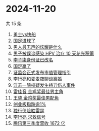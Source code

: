 # 2024-11-20

共 15 条

<!-- BEGIN -->
<!-- 最后更新时间 Wed Nov 20 2024 12:18:29 GMT+0800 (China Standard Time) -->

1. [勇士vs快船](https://www.zhihu.com/search?q=%E5%8B%87%E5%A3%ABvs%E5%BF%AB%E8%88%B9)
1. [国足进球了](https://www.zhihu.com/search?q=%E5%9B%BD%E8%B6%B3%E8%BF%9B%E7%90%83%E4%BA%86)
1. [男人最无声的炫耀是什么](https://www.zhihu.com/search?q=%E7%94%B7%E4%BA%BA%E6%9C%80%E6%97%A0%E5%A3%B0%E7%9A%84%E7%82%AB%E8%80%80%E6%98%AF%E4%BB%80%E4%B9%88)
1. [男子被误诊感染 HPV 治疗 10 天花光积蓄](https://www.zhihu.com/search?q=%E7%94%B7%E5%AD%90%E8%A2%AB%E8%AF%AF%E8%AF%8A%E6%84%9F%E6%9F%93%20HPV%20%E6%B2%BB%E7%96%97%2010%20%E5%A4%A9%E8%8A%B1%E5%85%89%E7%A7%AF%E8%93%84)
1. [李子柒身份证已改名](https://www.zhihu.com/search?q=%E6%9D%8E%E5%AD%90%E6%9F%92%E8%BA%AB%E4%BB%BD%E8%AF%81%E5%B7%B2%E6%94%B9%E5%90%8D)
1. [国足赢了](https://www.zhihu.com/search?q=%E5%9B%BD%E8%B6%B3%E8%B5%A2%E4%BA%86)
1. [证监会正式发布市值管理指引](https://www.zhihu.com/search?q=%E8%AF%81%E7%9B%91%E4%BC%9A%E6%AD%A3%E5%BC%8F%E5%8F%91%E5%B8%83%E5%B8%82%E5%80%BC%E7%AE%A1%E7%90%86%E6%8C%87%E5%BC%95)
1. [李行亮和麦麦夜聊谈离婚](https://www.zhihu.com/search?q=%E6%9D%8E%E8%A1%8C%E4%BA%AE%E5%92%8C%E9%BA%A6%E9%BA%A6%E5%A4%9C%E8%81%8A%E8%B0%88%E7%A6%BB%E5%A9%9A)
1. [江苏一院校疑发生持刀伤人事件](https://www.zhihu.com/search?q=%E6%B1%9F%E8%8B%8F%E4%B8%80%E9%99%A2%E6%A0%A1%E7%96%91%E5%8F%91%E7%94%9F%E6%8C%81%E5%88%80%E4%BC%A4%E4%BA%BA%E4%BA%8B%E4%BB%B6)
1. [雷佳音 金鸡奖最佳男主角](https://www.zhihu.com/search?q=%E9%9B%B7%E4%BD%B3%E9%9F%B3%20%E9%87%91%E9%B8%A1%E5%A5%96%E6%9C%80%E4%BD%B3%E7%94%B7%E4%B8%BB%E8%A7%92)
1. [王骁 金鸡奖最佳男配角](https://www.zhihu.com/search?q=%E7%8E%8B%E9%AA%81%20%E9%87%91%E9%B8%A1%E5%A5%96%E6%9C%80%E4%BD%B3%E7%94%B7%E9%85%8D%E8%A7%92)
1. [创业板指跌逾1%](https://www.zhihu.com/search?q=%E5%88%9B%E4%B8%9A%E6%9D%BF%E6%8C%87%E8%B7%8C%E9%80%BE1%25)
1. [独行侠险胜雷霆](https://www.zhihu.com/search?q=%E7%8B%AC%E8%A1%8C%E4%BE%A0%E9%99%A9%E8%83%9C%E9%9B%B7%E9%9C%86)
1. [李行亮 求救信号](https://www.zhihu.com/search?q=%E6%9D%8E%E8%A1%8C%E4%BA%AE%20%E6%B1%82%E6%95%91%E4%BF%A1%E5%8F%B7)
1. [腾讯第三季度营收 1672 亿](https://www.zhihu.com/search?q=%E8%85%BE%E8%AE%AF%E7%AC%AC%E4%B8%89%E5%AD%A3%E5%BA%A6%E8%90%A5%E6%94%B6%201672%20%E4%BA%BF)

<!-- END -->
